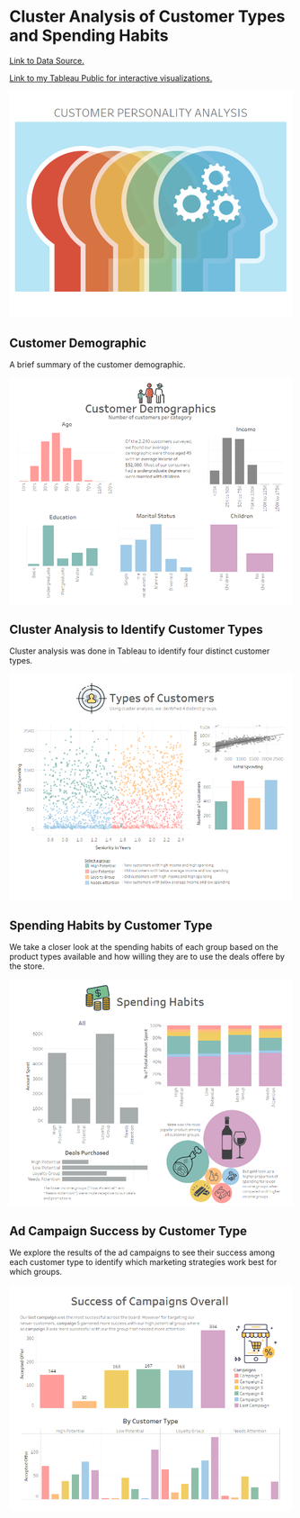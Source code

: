 # Cluster Analysis of Customer Types and Spending Habits
[Link to Data Source.](https://www.kaggle.com/imakash3011/customer-personality-analysis)

[Link to my Tableau Public for interactive visualizations.](https://public.tableau.com/views/CustomerPersonalityAnalysis_16363916330470/Story1?:language=en-US&:display_count=n&:origin=viz_share_link)

<p align="center"><img width="600" height="" src="https://github.com/amyw0ng/Portfolio/blob/main/3.%20Cluster%20Analysis%20of%20Customer%20Types/Tableau%20Sheets%20(Individual)/Intro.png?raw=true"></p>

## Customer Demographic
A brief summary of the customer demographic. 

<p align="center"><img width="600" height="" src="https://github.com/amyw0ng/Portfolio/blob/main/3.%20Cluster%20Analysis%20of%20Customer%20Types/Tableau%20Sheets%20(Individual)/Customer%20Demographic.png?raw=true"></p>

## Cluster Analysis to Identify Customer Types
Cluster analysis was done in Tableau to identify four distinct customer types.

<p align="center"><img width="600" height="" src="https://github.com/amyw0ng/Portfolio/blob/main/3.%20Cluster%20Analysis%20of%20Customer%20Types/Tableau%20Sheets%20(Individual)/Types%20of%20Customers.png?raw=true"></p>

## Spending Habits by Customer Type
We take a closer look at the spending habits of each group based on the product types available and how willing they are to use the deals offere by the store.

<p align="center"><img width="600" height="" src="https://github.com/amyw0ng/Portfolio/blob/main/3.%20Cluster%20Analysis%20of%20Customer%20Types/Tableau%20Sheets%20(Individual)/Spending%20Habits.png?raw=true"></p>

## Ad Campaign Success by Customer Type
We explore the results of the ad campaigns to see their success among each customer type to identify which marketing strategies work best for which groups.

<p align="center"><img width="600" height="" src="https://github.com/amyw0ng/Portfolio/blob/main/3.%20Cluster%20Analysis%20of%20Customer%20Types/Tableau%20Sheets%20(Individual)/Campaign%20Results.png?raw=true"></p>


